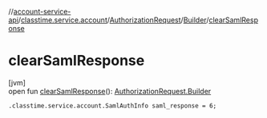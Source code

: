 //[account-service-api](../../../../index.md)/[classtime.service.account](../../index.md)/[AuthorizationRequest](../index.md)/[Builder](index.md)/[clearSamlResponse](clear-saml-response.md)

# clearSamlResponse

[jvm]\
open fun [clearSamlResponse](clear-saml-response.md)(): [AuthorizationRequest.Builder](index.md)

`.classtime.service.account.SamlAuthInfo saml_response = 6;`
